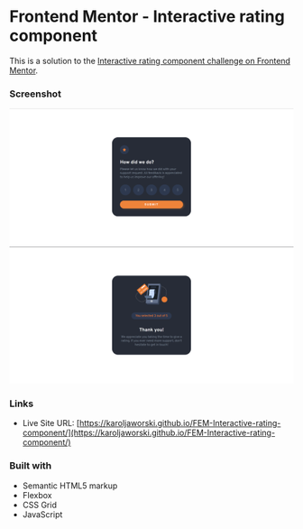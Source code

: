 # Frontend Mentor - Interactive rating component

This is a solution to the [Interactive rating component challenge on Frontend Mentor](https://www.frontendmentor.io/challenges/interactive-rating-component-koxpeBUmI). 

### Screenshot

![](./images/irc1-ss.png)
![](./images/irc2-ss.png)

### Links

- Live Site URL: [https://karoljaworski.github.io/FEM-Interactive-rating-component/](https://karoljaworski.github.io/FEM-Interactive-rating-component/)

### Built with

- Semantic HTML5 markup
- Flexbox
- CSS Grid
- JavaScript
